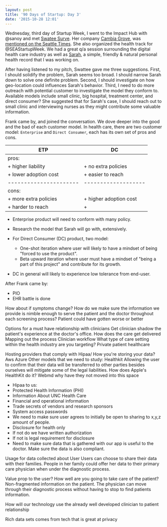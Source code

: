 ```yaml
---
layout: post
title: '90 Days of Startup: Day 3'
date: '2015-10-28 12:01'
---
```


Wednesday, third day of Startup Week, I went to the Impact Hub with @sanoy and met [Swatee Surve](). Her company [Cambia Grove](), was [mentioned on the Seattle Times](https://bit.ly/1Wguvfm). She also organized the health track for @SEAStartupWeek. We had a great q/a session surrounding the digital health care industry as well as [Sarah](https://hisarah.meteor.com), a simple, friendly & natural personal health record that I was working on.

After having listened to my pitch, Swattee gave me three suggestions. First, I should solidify the problem, Sarah seems too broad. I should narrow Sarah down to solve one definite problem. Second, I should investigate on how geo-location could influences Sarah's behavior. Third, I need to do more outreach with potential customer to investigate the model they conform to. Available models include small clinic, big hospital, treatment center, and direct consumer? She suggested that for Sarah's case, I should reach out to small clinic and interviewing nurses as they might contribute some valuable information.

Frank came by, and joined the conversation. We dove deeper into the good and the bad of each customer model. In health care, there are two customer model: `Enterprise` and `Direct Consumer`, each has its own set of pros and cons.

ETP                    | DC
---------------------- | ----------------------
pros:                  |
+ higher liability     | + no extra policies
+ lower adoption cost  | + easier to reach
---------------------- | -------------------
cons:                  |
+ more extra policies  | + higher adoption cost
+ harder to reach      | +

- Enterprise product will need to conform with many policy.
- Research the model that Sarah will go with, extensively.
- For Direct Consumer (DC) product, two model:
  - One-shot iteration where user will likely to have a mindset of being "forced to use the product".
  - Beta upward iteration where user must have a mindset of "being a part of this project" and contribute for its growth.

- DC in general will likely to experience low tolerance from end-user.

After Frank came by:
- PIO
- EHR battle is done

How about if  symptoms change? How do we make sure the information we provide is nimble enough to serve the patient and the doctor throughout each screening process? Patient could have gotten worse or better

Options for a must have relationship with clinicians Get clinician shadow  the patient's experience at the doctor's office. How does the care get delivered  Mapping out the process Clinician workflow What type of care setting within the health industry are you targeting? Private patient healthcare

Hosting providers that comply with Hipaa/ How you're storing your data? Aws Azure Other models that we need to study: Healthkit Allowing the user to confirm that their data will be transferred to other parties besides ourselves will mitigate some of the legal liabilities. How does Apple's HealthKit do it? Webmd why have they not moved into this space
- Hipaa to us:
- Protected Health Information (PHI)
- Information About UNC Health Care
- Financial and operational information  
- Trade secrets of vendors and research sponsors  
- System access passwords
- We need to make sure user agrees to initially be open to sharing to x,y,z amount of people.
- Disclosure for health only
- If not do we have written authorization
- If not is legal requirement for disclosure
- Need to make sure data that is gathered with our app is useful to the doctor. Make sure the data is also compliant.

Usage for data collected about User Users can choose to share their data with their families. People in her family could offer her data to their primary care physician when under the diagnostic process.

Value prop to the user? How well are you going to take care of the patient? Non-fragmented information on the patient. The physician can move through their diagnostic process without having to stop to find patients information.

How will our technology use the already well developed clinician to patient relationship   

Rich data sets comes from tech that is great at privacy
